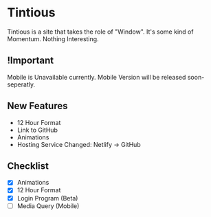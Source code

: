 # Tintious

Tintious is a site that takes the role of "Window".
It's some kind of Momentum.
Nothing Interesting.

## !Important

Mobile is Unavailable currently. Mobile Version will be released soon- seperatly.

## New Features

- 12 Hour Format
- Link to GitHub
- Animations
- Hosting Service Changed: Netlify -> GitHub

## Checklist

- [X] Animations
- [X] 12 Hour Format
- [X] Login Program (Beta)
- [ ] Media Query (Mobile)
